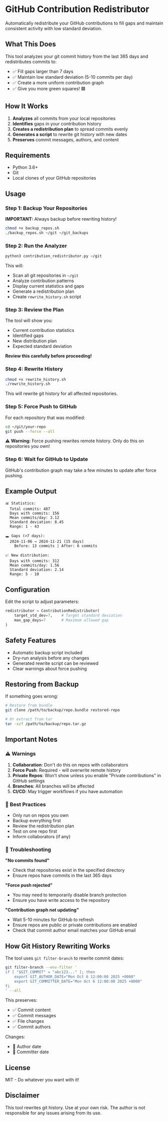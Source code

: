 # GitHub Contribution Redistributor

Automatically redistribute your GitHub contributions to fill gaps and maintain consistent activity with low standard deviation.

## What This Does

This tool analyzes your git commit history from the last 365 days and redistributes commits to:
- ✅ Fill gaps larger than 7 days
- ✅ Maintain low standard deviation (5-10 commits per day)
- ✅ Create a more uniform contribution graph
- ✅ Give you more green squares! 🟩

## How It Works

1. **Analyzes** all commits from your local repositories
2. **Identifies** gaps in your contribution history
3. **Creates a redistribution plan** to spread commits evenly
4. **Generates a script** to rewrite git history with new dates
5. **Preserves** commit messages, authors, and content

## Requirements

- Python 3.6+
- Git
- Local clones of your GitHub repositories

## Usage

### Step 1: Backup Your Repositories

**IMPORTANT:** Always backup before rewriting history!

```bash
chmod +x backup_repos.sh
./backup_repos.sh ~/git ~/git_backups
```

### Step 2: Run the Analyzer

```bash
python3 contribution_redistributor.py ~/git
```

This will:
- Scan all git repositories in `~/git`
- Analyze contribution patterns
- Display current statistics and gaps
- Generate a redistribution plan
- Create `rewrite_history.sh` script

### Step 3: Review the Plan

The tool will show you:
- Current contribution statistics
- Identified gaps
- New distribution plan
- Expected standard deviation

**Review this carefully before proceeding!**

### Step 4: Rewrite History

```bash
chmod +x rewrite_history.sh
./rewrite_history.sh
```

This will rewrite git history for all affected repositories.

### Step 5: Force Push to GitHub

For each repository that was modified:

```bash
cd ~/git/your-repo
git push --force --all
```

⚠️ **Warning:** Force pushing rewrites remote history. Only do this on repositories you own!

### Step 6: Wait for GitHub to Update

GitHub's contribution graph may take a few minutes to update after force pushing.

## Example Output

```
📊 Statistics:
  Total commits: 487
  Days with commits: 156
  Mean commits/day: 3.12
  Standard deviation: 8.45
  Range: 1 - 43

🕳️ Gaps (>7 days):
  2024-11-06 → 2024-11-21 (15 days)
    Before: 13 commits | After: 6 commits
  
📈 New distribution:
  Days with commits: 312
  Mean commits/day: 1.56
  Standard deviation: 2.14
  Range: 5 - 10
```

## Configuration

Edit the script to adjust parameters:

```python
redistributor = ContributionRedistributor(
    target_std_dev=7,    # Target standard deviation
    max_gap_days=7       # Maximum allowed gap
)
```

## Safety Features

- Automatic backup script included
- Dry-run analysis before any changes
- Generated rewrite script can be reviewed
- Clear warnings about force pushing

## Restoring from Backup

If something goes wrong:

```bash
# Restore from bundle
git clone /path/to/backup/repo.bundle restored-repo

# Or extract from tar
tar -xzf /path/to/backup/repo.tar.gz
```

## Important Notes

### ⚠️ Warnings

1. **Collaboration**: Don't do this on repos with collaborators
2. **Force Push**: Required - will overwrite remote history
3. **Private Repos**: Won't show unless you enable "Private contributions" in GitHub settings
4. **Branches**: All branches will be affected
5. **CI/CD**: May trigger workflows if you have automation

### 📝 Best Practices

- Only run on repos you own
- Backup everything first
- Review the redistribution plan
- Test on one repo first
- Inform collaborators (if any)

### 🔧 Troubleshooting

**"No commits found"**
- Check that repositories exist in the specified directory
- Ensure repos have commits in the last 365 days

**"Force push rejected"**
- You may need to temporarily disable branch protection
- Ensure you have write access to the repository

**"Contribution graph not updating"**
- Wait 5-10 minutes for GitHub to refresh
- Ensure repos are public or private contributions are enabled
- Check that commit author email matches your GitHub email

## How Git History Rewriting Works

The tool uses `git filter-branch` to rewrite commit dates:

```bash
git filter-branch --env-filter '
if [ "$GIT_COMMIT" = "abc123..." ]; then
    export GIT_AUTHOR_DATE="Mon Oct 6 12:00:00 2025 +0000"
    export GIT_COMMITTER_DATE="Mon Oct 6 12:00:00 2025 +0000"
fi
' --all
```

This preserves:
- ✅ Commit content
- ✅ Commit messages
- ✅ File changes
- ✅ Commit authors

Changes:
- 📅 Author date
- 📅 Committer date

## License

MIT - Do whatever you want with it!

## Disclaimer

This tool rewrites git history. Use at your own risk. The author is not responsible for any issues arising from its use.
